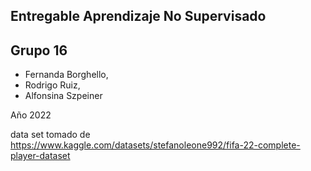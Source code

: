 ## Entregable Aprendizaje No Supervisado
## Grupo 16
- Fernanda Borghello,<br>
- Rodrigo Ruiz,<br>
- Alfonsina Szpeiner

Año 2022

data set tomado de  https://www.kaggle.com/datasets/stefanoleone992/fifa-22-complete-player-dataset
